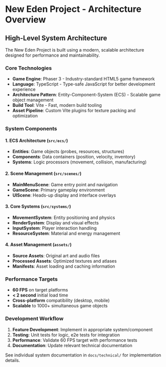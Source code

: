 # New Eden Project - Architecture Overview

## High-Level System Architecture

The New Eden Project is built using a modern, scalable architecture designed for performance and maintainability.

### Core Technologies

- **Game Engine**: Phaser 3 - Industry-standard HTML5 game framework
- **Language**: TypeScript - Type-safe JavaScript for better development experience
- **Architecture Pattern**: Entity-Component-System (ECS) - Scalable game object management
- **Build Tool**: Vite - Fast, modern build tooling
- **Asset Pipeline**: Custom Vite plugins for texture packing and optimization

### System Components

#### 1. ECS Architecture (`src/ecs/`)
- **Entities**: Game objects (probes, resources, structures)
- **Components**: Data containers (position, velocity, inventory)
- **Systems**: Logic processors (movement, collision, manufacturing)

#### 2. Scene Management (`src/scenes/`)
- **MainMenuScene**: Game entry point and navigation
- **GameScene**: Primary gameplay environment
- **UIScene**: Heads-up display and interface overlays

#### 3. Core Systems (`src/systems/`)
- **MovementSystem**: Entity positioning and physics
- **RenderSystem**: Display and visual effects
- **InputSystem**: Player interaction handling
- **ResourceSystem**: Material and energy management

#### 4. Asset Management (`assets/`)
- **Source Assets**: Original art and audio files
- **Processed Assets**: Optimized textures and atlases
- **Manifests**: Asset loading and caching information

### Performance Targets

- **60 FPS** on target platforms
- **< 2 second** initial load time
- **Cross-platform** compatibility (desktop, mobile)
- **Scalable** to 1000+ simultaneous game objects

### Development Workflow

1. **Feature Development**: Implement in appropriate system/component
2. **Testing**: Unit tests for logic, e2e tests for integration
3. **Performance**: Validate 60 FPS target with performance tests
4. **Documentation**: Update relevant technical documentation

See individual system documentation in `docs/technical/` for implementation details.
